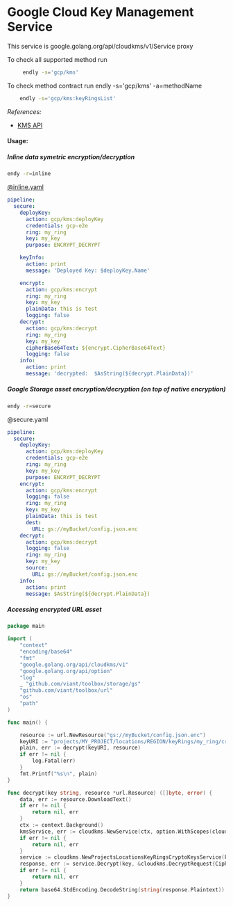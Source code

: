 # Google Cloud Key Management Service

This service is google.golang.org/api/cloudkms/v1/Service proxy 

To check all supported method run
```bash
     endly -s='gcp/kms'
```

To check method contract run endly -s='gcp/kms' -a=methodName
```bash
    endly -s='gcp/kms:keyRingsList' 
```

_References:_
- [KMS API](https://cloud.google.com/kms/docs/reference/rest/)


#### Usage:

##### Inline data symetric encryption/decryption 

```bash
endy -r=inline
```

[@inline.yaml](inline.yaml)
```yaml
pipeline:
  secure:
    deployKey:
      action: gcp/kms:deployKey
      credentials: gcp-e2e
      ring: my_ring
      key: my_key
      purpose: ENCRYPT_DECRYPT

    keyInfo:
      action: print
      message: 'Deployed Key: $deployKey.Name'

    encrypt:
      action: gcp/kms:encrypt
      ring: my_ring
      key: my_key
      plainData: this is test
      logging: false
    decrypt:
      action: gcp/kms:decrypt
      ring: my_ring
      key: my_key
      cipherBase64Text: ${encrypt.CipherBase64Text}
      logging: false
    info:
      action: print
      message: 'decrypted:  $AsString(${decrypt.PlainData})'
```

##### Google Storage asset encryption/decryption (on top of native encryption)

```bash
endy -r=secure
```

@secure.yaml
```yaml
pipeline:
  secure:
    deployKey:
      action: gcp/kms:deployKey
      credentials: gcp-e2e
      ring: my_ring
      key: my_key
      purpose: ENCRYPT_DECRYPT
    encrypt:
      action: gcp/kms:encrypt
      logging: false
      ring: my_ring
      key: my_key
      plainData: this is test
      dest:
        URL: gs://myBucket/config.json.enc
    decrypt:
      action: gcp/kms:decrypt
      logging: false
      ring: my_ring
      key: my_key
      source:
        URL: gs://myBucket/config.json.enc
    info:
      action: print
      message: $AsString(${decrypt.PlainData})
```

##### Accessing encrypted URL asset 
 
```go
package main

import (
	"context"
	"encoding/base64"
	"fmt"
	"google.golang.org/api/cloudkms/v1"
	"google.golang.org/api/option"
	"log"
	_ "github.com/viant/toolbox/storage/gs"
	"github.com/viant/toolbox/url"
	"os"
	"path"
)

func main() {

	resource := url.NewResource("gs://myBucket/config.json.enc")
	keyURI := "projects/MY_PROJECT/locations/REGION/keyRings/my_ring/cryptoKeys/my_key"
	plain, err := decrypt(keyURI, resource)
	if err != nil {
		log.Fatal(err)
	}
	fmt.Printf("%s\n", plain)
}

func decrypt(key string, resource *url.Resource) ([]byte, error) {
	data, err := resource.DownloadText()
	if err != nil {
		return nil, err
	}
	ctx := context.Background()
	kmsService, err := cloudkms.NewService(ctx, option.WithScopes(cloudkms.CloudPlatformScope, cloudkms.CloudkmsScope))
	if err != nil {
		return nil, err
	}
	service := cloudkms.NewProjectsLocationsKeyRingsCryptoKeysService(kmsService)
	response, err := service.Decrypt(key, &cloudkms.DecryptRequest{Ciphertext:data}).Context(ctx).Do()
	if err != nil {
		return nil, err
	}
	return base64.StdEncoding.DecodeString(string(response.Plaintext))
}

``` 
